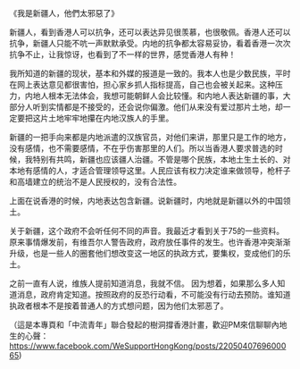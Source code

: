 《我是新疆人，他們太邪惡了》

新疆人，看到香港人可以抗争，还可以表达异见很羡慕，也很敬佩。香港人还可以抗争，新疆人只能不吭一声默默承受。内地的抗争都太容易妥协，看着香港一次次抗争不止，让我惊讶，也看到了不一样的世界，感觉香港人有种！

我所知道的新疆的现状，基本和外媒的报道是一致的。我本人也是少数民族，平时在网上表达意见都很害怕，担心家乡抓人指标提高，自己也会被关起来。这种压力，内地人根本无法体会，我想可能朝鲜人会比较懂。和内地人表达新疆的事，大部分人听到实情都是不接受的，还会说你偏激。他们从来没有爱过那片土地，却一定要把这片土地牢牢地攥在内地汉族人的手里。

新疆的一把手向来都是内地派遣的汉族官员，对他们来讲，那里只是工作的地方，没有感情，也不需要感情，不在乎伤害那里的人们。所以当香港人要求普选的时候，我特别有共鸣，新疆也应该疆人治疆。不管是哪个民族，本地土生土长的、对本地有感情的人，才适合管理领导这里。人民应该有权力决定谁来做领导，枪杆子和高墙建立的统治不是人民授权的，没有合法性。

上面在说香港的时候，内地表达包含新疆。说新疆时，内地就是新疆以外的中国领土。

关于新疆，这个政府不会听任何不同的声音。我最近才看到关于75的一些资料。原来事情爆发前，有维吾尔人警告政府，政府放任事件的发生。也许香港冲突渐渐升级，也是一些人的圈套他们想改变这一地区的执政方式，要集权，变成他们的乐土。

之前一直有人说，维族人提前知道消息，我就不信。
因为想着，如果那么多人知道消息，政府肯定知道。按照政府的反恐行动看，不可能没有行动去预防。谁知道执政者根本不是按着普通人的方式想问题，因为他们太邪恶了。

（這是本專頁和「中流青年」聯合發起的樹洞撐香港計畫，歡迎PM來信聊聊內地生的心聲：https://www.facebook.com/WeSupportHongKong/posts/2205040769600065)
